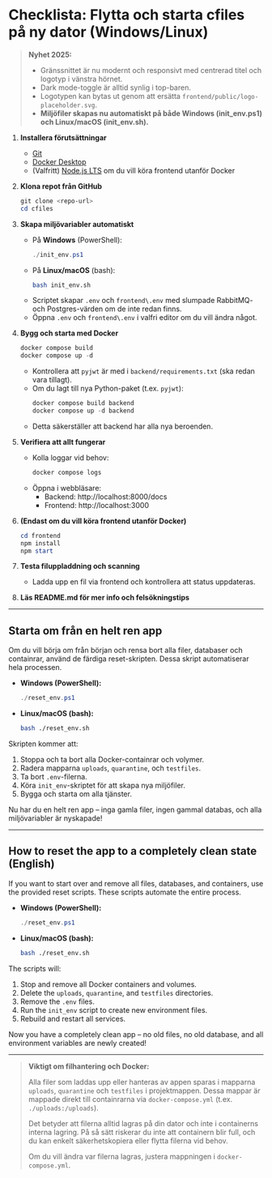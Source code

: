 # Checklista: Flytta och starta cfiles på ny dator (Windows/Linux)

> **Nyhet 2025:**
> - Gränssnittet är nu modernt och responsivt med centrerad titel och logotyp i vänstra hörnet.
> - Dark mode-toggle är alltid synlig i top-baren.
> - Logotypen kan bytas ut genom att ersätta `frontend/public/logo-placeholder.svg`.
> - **Miljöfiler skapas nu automatiskt på både Windows (init_env.ps1) och Linux/macOS (init_env.sh).**

1. **Installera förutsättningar**
   - [Git](https://git-scm.com/download/win)
   - [Docker Desktop](https://www.docker.com/products/docker-desktop/)
   - (Valfritt) [Node.js LTS](https://nodejs.org/) om du vill köra frontend utanför Docker

2. **Klona repot från GitHub**
   ```powershell
   git clone <repo-url>
   cd cfiles
   ```

3. **Skapa miljövariabler automatiskt**
   - På **Windows** (PowerShell):
     ```powershell
     ./init_env.ps1
     ```
   - På **Linux/macOS** (bash):
     ```bash
     bash init_env.sh
     ```
   - Scriptet skapar `.env` och `frontend\.env` med slumpade RabbitMQ- och Postgres-värden om de inte redan finns.
   - Öppna `.env` och `frontend\.env` i valfri editor om du vill ändra något.

4. **Bygg och starta med Docker**
   ```powershell
   docker compose build
   docker compose up -d
   ```
   - Kontrollera att `pyjwt` är med i `backend/requirements.txt` (ska redan vara tillagt).
   - Om du lagt till nya Python-paket (t.ex. `pyjwt`):
     ```powershell
     docker compose build backend
     docker compose up -d backend
     ```
   - Detta säkerställer att backend har alla nya beroenden.

5. **Verifiera att allt fungerar**
   - Kolla loggar vid behov:
     ```powershell
     docker compose logs
     ```
   - Öppna i webbläsare:
     - Backend: http://localhost:8000/docs
     - Frontend: http://localhost:3000

6. **(Endast om du vill köra frontend utanför Docker)**
   ```powershell
   cd frontend
   npm install
   npm start
   ```

7. **Testa filuppladdning och scanning**
   - Ladda upp en fil via frontend och kontrollera att status uppdateras.

8. **Läs README.md för mer info och felsökningstips**

---

## Starta om från en helt ren app

Om du vill börja om från början och rensa bort alla filer, databaser och containrar, använd de färdiga reset-skripten. Dessa skript automatiserar hela processen.

- **Windows (PowerShell):**
  ```powershell
  ./reset_env.ps1
  ```
- **Linux/macOS (bash):**
  ```bash
  bash ./reset_env.sh
  ```

Skripten kommer att:
1. Stoppa och ta bort alla Docker-containrar och volymer.
2. Radera mapparna `uploads`, `quarantine`, och `testfiles`.
3. Ta bort `.env`-filerna.
4. Köra `init_env`-skriptet för att skapa nya miljöfiler.
5. Bygga och starta om alla tjänster.

Nu har du en helt ren app – inga gamla filer, ingen gammal databas, och alla miljövariabler är nyskapade!

---

## How to reset the app to a completely clean state (English)

If you want to start over and remove all files, databases, and containers, use the provided reset scripts. These scripts automate the entire process.

- **Windows (PowerShell):**
  ```powershell
  ./reset_env.ps1
  ```
- **Linux/macOS (bash):**
  ```bash
  bash ./reset_env.sh
  ```

The scripts will:
1. Stop and remove all Docker containers and volumes.
2. Delete the `uploads`, `quarantine`, and `testfiles` directories.
3. Remove the `.env` files.
4. Run the `init_env` script to create new environment files.
5. Rebuild and restart all services.

Now you have a completely clean app – no old files, no old database, and all environment variables are newly created!

---

> **Viktigt om filhantering och Docker:**
> 
> Alla filer som laddas upp eller hanteras av appen sparas i mapparna `uploads`, `quarantine` och `testfiles` i projektmappen. Dessa mappar är mappade direkt till containrarna via `docker-compose.yml` (t.ex. `./uploads:/uploads`).
> 
> Det betyder att filerna alltid lagras på din dator och inte i containerns interna lagring. På så sätt riskerar du inte att containern blir full, och du kan enkelt säkerhetskopiera eller flytta filerna vid behov.
> 
> Om du vill ändra var filerna lagras, justera mappningen i `docker-compose.yml`.
